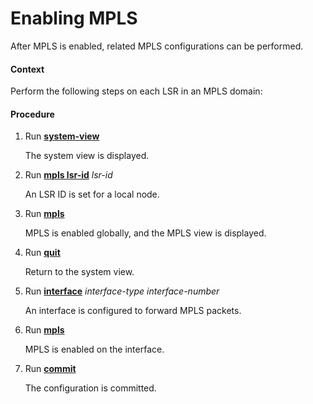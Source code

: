 Enabling MPLS
=============

After MPLS is enabled, related MPLS configurations can be performed.

#### Context

Perform the following steps on each LSR in an MPLS domain:


#### Procedure

1. Run [**system-view**](cmdqueryname=system-view)
   
   The system view is displayed.
2. Run [**mpls lsr-id**](cmdqueryname=mpls+lsr-id) *lsr-id*
   
   An LSR ID is set for a local node.
3. Run [**mpls**](cmdqueryname=mpls)
   
   MPLS is enabled globally, and the MPLS view is displayed.
4. Run [**quit**](cmdqueryname=quit)
   
   Return to the system view.
5. Run [**interface**](cmdqueryname=interface) *interface-type* *interface-number*
   
   An interface is configured to forward MPLS packets.
6. Run [**mpls**](cmdqueryname=mpls)
   
   MPLS is enabled on the interface.
7. Run [**commit**](cmdqueryname=commit)
   
   The configuration is committed.